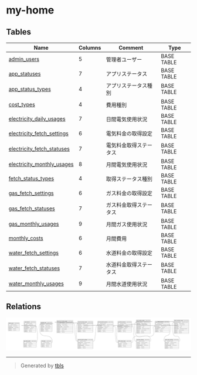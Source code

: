 # my-home

## Tables

| Name | Columns | Comment | Type |
| ---- | ------- | ------- | ---- |
| [admin_users](admin_users.md) | 5 | 管理者ユーザー | BASE TABLE |
| [app_statuses](app_statuses.md) | 7 | アプリステータス | BASE TABLE |
| [app_status_types](app_status_types.md) | 4 | アプリステータス種別 | BASE TABLE |
| [cost_types](cost_types.md) | 4 | 費用種別 | BASE TABLE |
| [electricity_daily_usages](electricity_daily_usages.md) | 7 | 日間電気使用状況 | BASE TABLE |
| [electricity_fetch_settings](electricity_fetch_settings.md) | 6 | 電気料金の取得設定 | BASE TABLE |
| [electricity_fetch_statuses](electricity_fetch_statuses.md) | 7 | 電気料金取得ステータス | BASE TABLE |
| [electricity_monthly_usages](electricity_monthly_usages.md) | 8 | 月間電気使用状況 | BASE TABLE |
| [fetch_status_types](fetch_status_types.md) | 4 | 取得ステータス種別 | BASE TABLE |
| [gas_fetch_settings](gas_fetch_settings.md) | 6 | ガス料金の取得設定 | BASE TABLE |
| [gas_fetch_statuses](gas_fetch_statuses.md) | 7 | ガス料金取得ステータス | BASE TABLE |
| [gas_monthly_usages](gas_monthly_usages.md) | 9 | 月間ガス使用状況 | BASE TABLE |
| [monthly_costs](monthly_costs.md) | 6 | 月間費用 | BASE TABLE |
| [water_fetch_settings](water_fetch_settings.md) | 6 | 水道料金の取得設定 | BASE TABLE |
| [water_fetch_statuses](water_fetch_statuses.md) | 7 | 水道料金取得ステータス | BASE TABLE |
| [water_monthly_usages](water_monthly_usages.md) | 9 | 月間水道使用状況 | BASE TABLE |

## Relations

![er](schema.svg)

---

> Generated by [tbls](https://github.com/k1LoW/tbls)

